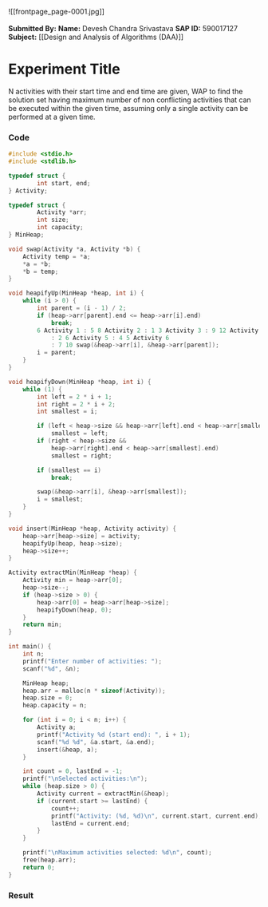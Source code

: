 ![[frontpage_page-0001.jpg]]
<br><br> 
**Submitted By:**
**Name:** Devesh Chandra Srivastava
**SAP ID:** 590017127
**Subject:** [[Design and Analysis of Algorithms (DAA)]]

# Experiment Title
N activities with their start time and end time are given, WAP to find the solution set having maximum number of non conflicting activities that can be executed within the given time, assuming only a single activity can be performed at a given time.
### Code

```c
#include <stdio.h>
#include <stdlib.h>

typedef struct {
        int start, end;
} Activity;

typedef struct {
        Activity *arr;
        int size;
        int capacity;
} MinHeap;

void swap(Activity *a, Activity *b) {
    Activity temp = *a;
    *a = *b;
    *b = temp;
}

void heapifyUp(MinHeap *heap, int i) {
    while (i > 0) {
        int parent = (i - 1) / 2;
        if (heap->arr[parent].end <= heap->arr[i].end)
            break;
        6 Activity 1 : 5 8 Activity 2 : 1 3 Activity 3 : 9 12 Activity 4
            : 2 6 Activity 5 : 4 5 Activity 6
            : 7 10 swap(&heap->arr[i], &heap->arr[parent]);
        i = parent;
    }
}

void heapifyDown(MinHeap *heap, int i) {
    while (1) {
        int left = 2 * i + 1;
        int right = 2 * i + 2;
        int smallest = i;

        if (left < heap->size && heap->arr[left].end < heap->arr[smallest].end)
            smallest = left;
        if (right < heap->size &&
            heap->arr[right].end < heap->arr[smallest].end)
            smallest = right;

        if (smallest == i)
            break;

        swap(&heap->arr[i], &heap->arr[smallest]);
        i = smallest;
    }
}

void insert(MinHeap *heap, Activity activity) {
    heap->arr[heap->size] = activity;
    heapifyUp(heap, heap->size);
    heap->size++;
}

Activity extractMin(MinHeap *heap) {
    Activity min = heap->arr[0];
    heap->size--;
    if (heap->size > 0) {
        heap->arr[0] = heap->arr[heap->size];
        heapifyDown(heap, 0);
    }
    return min;
}

int main() {
    int n;
    printf("Enter number of activities: ");
    scanf("%d", &n);

    MinHeap heap;
    heap.arr = malloc(n * sizeof(Activity));
    heap.size = 0;
    heap.capacity = n;

    for (int i = 0; i < n; i++) {
        Activity a;
        printf("Activity %d (start end): ", i + 1);
        scanf("%d %d", &a.start, &a.end);
        insert(&heap, a);
    }

    int count = 0, lastEnd = -1;
    printf("\nSelected activities:\n");
    while (heap.size > 0) {
        Activity current = extractMin(&heap);
        if (current.start >= lastEnd) {
            count++;
            printf("Activity: (%d, %d)\n", current.start, current.end);
            lastEnd = current.end;
        }
    }

    printf("\nMaximum activities selected: %d\n", count);
    free(heap.arr);
    return 0;
}

```

### Result